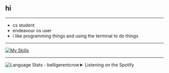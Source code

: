 ## hi
***

* cs student
* endeavour os user
* i like programming things and using the terminal to do things

***
[![My Skills](https://skillicons.dev/icons?i=bash,c,cpp,html,css,py,discord,git,linux,vim,vscode,processing&perline=6)](https://skillicons.dev) 
***

<img align="left" alt="Language Stats - belligerentcrow" src="https://github-readme-stats.vercel.app/api/top-langs/?username=belligerentcrow&hide_border=true&theme=tokyonight" />

<details>
 <summary>Listening on the Spotify</summary>
 
  <div align="center">
                     <a href="https://github.com/belligerentcrow">
    <img alt="Spotify" src="https://spotify-recently-played-readme.vercel.app/api?user=9wuztcs8h72hav3izutdunf66>
  </div>
</details>
